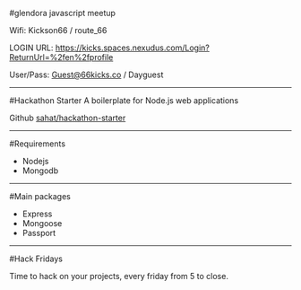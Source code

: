 #glendora javascript meetup

Wifi: Kickson66 / route_66

LOGIN URL: https://kicks.spaces.nexudus.com/Login?ReturnUrl=%2fen%2fprofile

User/Pass: Guest@66kicks.co / Dayguest

---

#Hackathon Starter
A boilerplate for Node.js web applications

Github [sahat/hackathon-starter](https://github.com/sahat/hackathon-starter)

---

#Requirements

- Nodejs
- Mongodb

---

#Main packages

- Express
- Mongoose
- Passport

---

#Hack Fridays

Time to hack on your projects, every friday from 5 to close.